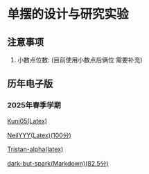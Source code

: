 # 单摆的设计与研究实验


## 注意事项

1. 小数点位数: (目前使用小数点后俩位 需要补充)


## 历年电子版


### 2025年春季学期

[Kuni05(Latex)](https://github.com/Kuni05/SUSTech-PHY104B/tree/main/2025/%E6%8A%A5%E5%91%8A/22%20%E5%8D%95%E6%91%86%E6%B5%8B%E9%87%8F%E9%87%8D%E5%8A%9B%E5%8A%A0%E9%80%9F%E5%BA%A6)

[NeilYYY(Latex)(100分)](https://github.com/NeilYYYY/PHY104B_SUSTech_Experiments_of_Fundamental_Physics/tree/main/1_%E5%8D%95%E6%91%86%E7%9A%84%E8%AE%BE%E8%AE%A1%E4%B8%8E%E7%A0%94%E7%A9%B6%E5%AE%9E%E9%AA%8C_100%E5%88%86)

[Tristan-alpha(latex)](https://github.com/Tristan-alpha/Phylab-PHY104B-SUSTech/tree/main/%E5%8D%95%E6%91%86)

[dark-but-spark(Markdown)(82.5分)](https://dark-but-spark.github.io/2025/03/04/PHY102B/22/)